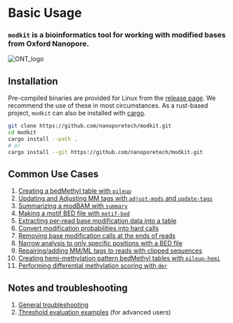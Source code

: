 # Basic Usage

### `modkit` is a bioinformatics tool for working with modified bases from Oxford Nanopore.

![ONT_logo](./images/ONT_logo_590x106.png)

## Installation

Pre-compiled binaries are provided for Linux from the [release
page](https://github.com/nanoporetech/modkit/releases). We recommend the use of these in
most circumstances. As a rust-based project, `modkit` can also be installed with 
[cargo](https://www.rust-lang.org/learn/get-started).
```bash
git clone https://github.com/nanoporetech/modkit.git
cd modkit
cargo install --path .
# or
cargo install --git https://github.com/nanoporetech/modkit.git
```

## Common Use Cases
1. [Creating a bedMethyl table with `pileup`](./intro_pileup.md)
2. [Updating and Adjusting MM tags with `adjust-mods` and `update-tags`](./intro_adjust.md)
3. [Summarizing a modBAM with `summary`](./intro_summary.md)
4. [Making a motif BED file with `motif-bed`](./intro_motif_bed.md)
5. [Extracting per-read base modification data into a table](./intro_extract.md)
6. [Convert modification probabilities into hard calls](./intro_call_mods.md)
7. [Removing base modification calls at the ends of reads](./intro_edge_filter.md)
8. [Narrow analysis to only specific positions with a BED file](./intro_include_bed.md)
9. [Repairing/adding MM/ML tags to reads with clipped sequences](./intro_repair.md)
10. [Creating hemi-methylation pattern bedMethyl tables with `pileup-hemi`](./intro_pileup_hemi.md)
11. [Performing differential methylation scoring with `dmr`](./intro_dmr.md)

## Notes and troubleshooting
1. [General troubleshooting](./troubleshooting.md)
2. [Threshold evaluation examples](./filtering_details.md) (for advanced users)

